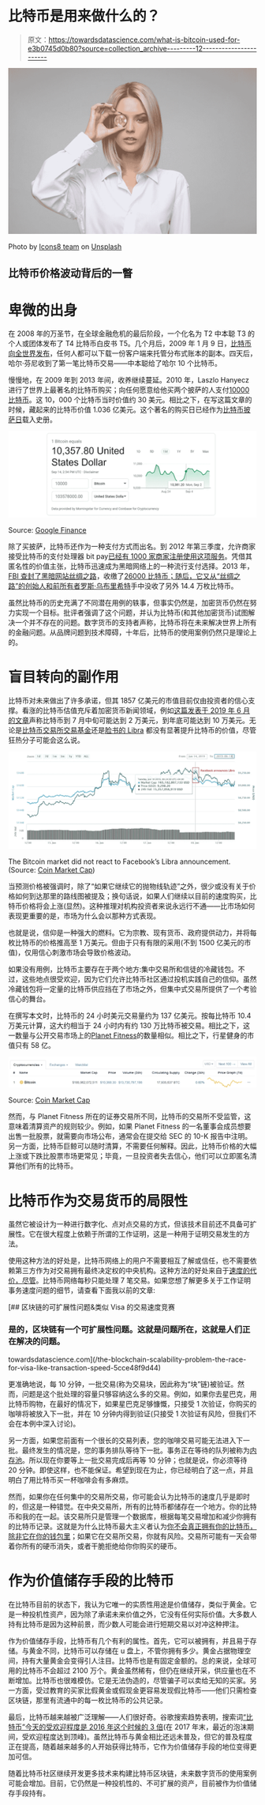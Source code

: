 # 比特币是用来做什么的？

> 原文：<https://towardsdatascience.com/what-is-bitcoin-used-for-e3b0745d0b80?source=collection_archive---------12----------------------->

![](img/b5178daac6704252733aeaa2b4df9667.png)

Photo by [Icons8 team](https://unsplash.com/@icons8?utm_source=medium&utm_medium=referral) on [Unsplash](https://unsplash.com?utm_source=medium&utm_medium=referral)

## 比特币价格波动背后的一瞥

# 卑微的出身

在 2008 年的万圣节，在全球金融危机的最后阶段，一个化名为 T2 中本聪 T3 的个人或团体发布了 T4 比特币白皮书 T5。几个月后，2009 年 1 月 9 日，[比特币向全世界发布](https://en.wikipedia.org/wiki/History_of_bitcoin)，任何人都可以下载一份客户端来托管分布式账本的副本。四天后，哈尔·芬尼收到了第一笔比特币交易——中本聪给了哈尔 10 个比特币。

慢慢地，在 2009 年到 2013 年间，收养继续蔓延。2010 年，Laszlo Hanyecz 进行了世界上最著名的比特币购买；向任何愿意给他买两个披萨的人支付[10000 比特币](https://qz.com/1285209/bitcoin-pizza-day-2018-eight-years-ago-someone-bought-two-pizzas-with-bitcoins-now-worth-82-million/)。这 10，000 个比特币当时价值约 30 美元。相比之下，在写这篇文章的时候，藏起来的比特币价值 1.036 亿美元。这个著名的购买日已经作为[比特币披萨日](https://www.investopedia.com/news/bitcoin-pizza-day-celebrating-20-million-pizza-order/)载入史册。

![](img/6591576e33e2a197d8c90f68f8cb3418.png)

Source: [Google Finance](https://www.google.com/finance)

除了买披萨，比特币还作为一种支付方式而出名。到 2012 年第三季度，允许商家接受比特币的支付处理器 bit pay[已经有 1000 家商家注册使用这项服务](https://www.americanbanker.com/news/bitpay-signs-1-000-merchants-to-accept-bitcoin-payments)。凭借其匿名性的价值主张，比特币迅速成为黑暗网络上的一种流行支付选择。2013 年， [FBI 查封了黑暗网站丝绸之路](https://techcrunch.com/2013/10/02/fbi-seize-deep-web-marketplace-silk-road-arrest-owner/)，收缴了[26000 比特币；随后，它又从“丝绸之路”的创始人和前所有者](https://en.wikipedia.org/wiki/Silk_Road_(marketplace))[罗斯·乌布里希特](https://en.wikipedia.org/wiki/Ross_Ulbricht)手中没收了另外 14.4 万枚比特币。

虽然比特币的历史充满了不同潜在用例的轶事，但事实仍然是，加密货币仍然在努力实现一个目标。批评者强调了这个问题，并认为比特币(和其他加密货币)试图解决一个并不存在的问题。数字货币的支持者声称，比特币将在未来解决世界上所有的金融问题。从品牌问题到技术障碍，十年后，比特币的使用案例仍然只是理论上的。

# 盲目转向的副作用

比特币对未来做出了许多承诺，但其 1857 亿美元的市值目前仅由投资者的信心支撑。看涨的比特币估值充斥着加密货币新闻领域，例如[这篇发表于 2019 年 6 月的文章](https://cointelegraph.com/news/bitcoin-price-could-see-20k-in-two-weeks-100k-this-year-predicts-market-analyst)声称比特币到 7 月中旬可能达到 2 万美元，到年底可能达到 10 万美元。无论是[比特币交易所交易基金](https://www.cnbc.com/2019/09/12/bitcoin-etf-like-product-just-hit-the-marketheres-how-it-works.html)还是[脸书的 Libra](https://blockgeeks.com/guides/understanding-facebooks-cryptocurrency-libra/) 都没有显著提升比特币的价值，尽管狂热分子可能会这么说。

![](img/82d918dcaec2d8aa90ab727a033a9945.png)

The Bitcoin market did not react to Facebook’s Libra announcement. (Source: [Coin Market Cap](https://coinmarketcap.com/currencies/bitcoin/#charts))

当预测价格被强调时，除了“如果它继续它的抛物线轨迹”之外，很少或没有关于价格如何到达那里的路线图被提及；换句话说，如果人们继续以目前的速度购买，比特币价格将会上涨(显然)。这种推理对机构投资者来说永远行不通——比市场如何表现更重要的是，市场为什么会以那种方式表现。

也就是说，信仰是一种强大的燃料。它为宗教、现有货币、政府提供动力，并将每枚比特币的价格推高至 1 万美元。但由于只有有限的采用(不到 1500 亿美元的市值)，仅用信心刺激市场会导致价格波动。

如果没有用例，比特币主要存在于两个地方:集中交易所和信徒的冷藏钱包。不过，这些地点很受欢迎，因为它们允许比特币社区通过投机实践自己的信仰。虽然冷藏钱包将一定量的比特币供应挡在了市场之外，但集中式交易所提供了一个考验信心的舞台。

在撰写本文时，比特币的 24 小时美元交易量约为 137 亿美元。按每比特币 10.4 万美元计算，这大约相当于 24 小时内有约 130 万比特币被交易。相比之下，这一数量与公开交易市场上的[Planet Fitness](https://finviz.com/quote.ashx?t=KDP&ty=c&p=d&b=1)的数量相似。相比之下，行星健身的市值只有 58 亿。

![](img/763c77dc7d1217f7c100b415c0d15834.png)

Source: [Coin Market Cap](https://coinmarketcap.com)

然而，与 Planet Fitness 所在的证券交易所不同，比特币的交易所不受监管，这意味着清算资产的规则较少。例如，如果 Planet Fitness 的一名董事会成员想要出售一批股票，就需要向市场公布，通常会在提交给 SEC 的 10-K 报告中注明。另一方面，比特币巨鲸可以随时清算，不需要任何解释。因此，比特币价格的大幅上涨或下跌比股票市场更常见；毕竟，一旦投资者失去信心，他们可以立即匿名清算他们所有的比特币。

# 比特币作为交易货币的局限性

虽然它被设计为一种进行数字化、点对点交易的方式，但该技术目前还不具备可扩展性。它在很大程度上依赖于所谓的工作证明，这是一种用于证明交易发生的方法。

使用这种方法的好处是，比特币网络上的用户不需要相互了解或信任，也不需要依赖第三方作为对交易拥有最终决定权的中央机构。这种方法的好处来自于[速度的代价，尽管](/the-blockchain-scalability-problem-the-race-for-visa-like-transaction-speed-5cce48f9d44)。比特币网络每秒只能处理 7 笔交易。如果您想了解更多关于工作证明事务速度问题的细节，请查看下面我以前的文章:

[](/the-blockchain-scalability-problem-the-race-for-visa-like-transaction-speed-5cce48f9d44) [## 区块链的可扩展性问题&类似 Visa 的交易速度竞赛

### 是的，区块链有一个可扩展性问题。这就是问题所在，这就是人们正在解决的问题。

towardsdatascience.com](/the-blockchain-scalability-problem-the-race-for-visa-like-transaction-speed-5cce48f9d44) 

更准确地说，每 10 分钟，一批交易(称为交易块，因此称为“块”链)被验证。然而，问题是这个批处理的容量只够容纳这么多的交易。例如，如果你去星巴克，用比特币购物，在最好的情况下，如果星巴克足够慷慨，只接受 1 次验证，你购买的咖啡将被放入下一批，并在 10 分钟内得到验证(只接受 1 次验证有风险，但我们不会在本例中深入讨论)。

另一方面，如果您前面有一个很长的交易列表，您的咖啡交易可能无法进入下一批。最终发生的情况是，您的事务排队等待下一批。事务正在等待的队列被称为[内存池](https://www.blockchain.com/charts/mempool-size)。所以现在你要等上一批交易完成后再等 10 分钟；也就是说，你必须等待 20 分钟。即使这样，也不能保证。希望到现在为止，你已经明白了这一点，并且明白了用比特币买一杯咖啡会有多麻烦。

然而，如果你在任何集中的交易所交易，你可能会认为比特币的速度几乎是即时的，但这是一种错觉。在中央交易所，所有的比特币都储存在一个地方。你的比特币和我的在一起。该交易所只是管理一个数据库，根据每笔交易增加和减少你拥有的比特币记录。这就是为什么比特币最大主义者认为[你不会真正拥有你的比特币，除非它在你的钱包里](/what-is-proof-of-keys-and-6-ways-to-participate-mindfully-7687c4cd1888)；如果它在交易所交易，你就有风险。交易所可能有一天会带着你所有的硬币消失，或者干脆拒绝给你你购买的硬币。

# 作为价值储存手段的比特币

在比特币目前的状态下，我认为它唯一的实质性用途是价值储存，类似于黄金。它是一种投机性资产，因为除了承诺未来价值之外，它没有任何实际价值。大多数人持有比特币是因为这种前景，而少数人可能会进行短期交易以对冲这种押注。

作为价值储存手段，比特币有几个有利的属性。首先，它可以被拥有，并且易于存储。与黄金不同，比特币可以存储在 u 盘上，不管你拥有多少。黄金占据物理空间，持有大量黄金会变得引人注目。比特币也是有固定金额的。总的来说，全球可用的比特币不会超过 2100 万个。黄金虽然稀有，但仍在继续开采，供应量也在不断增加。比特币也很难模仿。它是无法伪造的，尽管骗子可以卖给无知的买家。另一方面，受过教育的买家比假黄金或假现金更容易发现假比特币——他们只需检查区块链，那里有流通中的每一枚比特币的公共记录。

最后，比特币越来越被广泛理解——人们很好奇。谷歌搜索趋势表明，搜索词[“比特币”今天的受欢迎程度是 2016 年这个时候的 3 倍](https://trends.google.com/trends/explore?date=2016-09-14%202019-09-14&geo=US&q=bitcoin)(在 2017 年末，最近的泡沫期间，受欢迎程度达到顶峰)。虽然比特币与黄金相比还远未普及，但它的普及程度正在提高，随着越来越多的人开始获得比特币，它作为价值储存手段的地位变得更加可信。

随着比特币社区继续开发更多技术来构建比特币区块链，未来数字货币的使用案例可能会增加。目前，它仍然是一种投机性的、不可扩展的资产，目前被作为价值储存手段持有。
